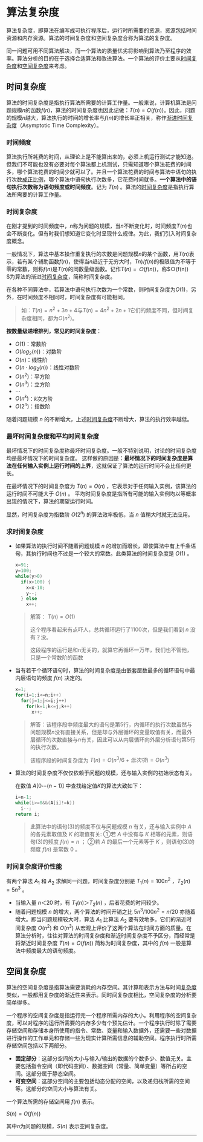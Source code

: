 # 算法复杂度

算法复杂度，即算法在编写成可执行程序后，运行时所需要的资源，资源包括时间资源和内存资源。算法的时间复杂度和空间复杂度合称为算法的复杂度。

同一问题可用不同算法解决，而一个算法的质量优劣将影响到算法乃至程序的效率。算法分析的目的在于选择合适算法和改进算法。一个算法的评价主要从[时间复杂度](http://baike.baidu.com/item/%E6%97%B6%E9%97%B4%E5%A4%8D%E6%9D%82%E5%BA%A6)和[空间复杂度](http://baike.baidu.com/item/%E7%A9%BA%E9%97%B4%E5%A4%8D%E6%9D%82%E5%BA%A6)来考虑。



## 时间复杂度

算法的时间复杂度是指执行算法所需要的计算工作量。一般来说，计算机算法是问题规模$n$的函数$f(n)$，算法的时间复杂度也因此记做：$T(n)=Ο(f(n))$。因此，问题的规模$n$越大，算法执行的时间的增长率与$f(n)$的增长率正相关，称作[渐进时间复杂度](http://baike.baidu.com/item/%E6%B8%90%E8%BF%9B%E6%97%B6%E9%97%B4%E5%A4%8D%E6%9D%82%E5%BA%A6)（Asymptotic Time Complexity）。

### 时间频度

算法执行所耗费的时间，从理论上是不能算出来的，必须上机运行测试才能知道。但我们不可能也没有必要对每个算法都上机测试，只需知道哪个算法花费的时间多，哪个算法花费的时间少就可以了。并且一个算法花费的时间与算法中语句的执行次数[成正比例](http://baike.baidu.com/item/%E6%88%90%E6%AD%A3%E6%AF%94%E4%BE%8B)，哪个算法中语句执行次数多，它花费时间就多。**一个算法中的语句执行次数称为语句频度或时间频度**。记为 $T(n)$ 。算法的[时间复杂度](http://baike.baidu.com/item/%E6%97%B6%E9%97%B4%E5%A4%8D%E6%9D%82%E5%BA%A6)是指执行算法所需要的计算工作量。

### 时间复杂度

在刚才提到的时间频度中，$n$称为问题的规模，当$n$不断变化时，时间频度$T(n)$也会不断变化。但有时我们想知道它变化时呈现什么规律。为此，我们引入时间复杂度概念。

一般情况下，算法中基本操作重复执行的次数是问题规模$n$的某个函数，用$T(n)$表示，若有某个辅助函数$f(n)$，使得当$n$趋近于无穷大时，$Tn)/f(n)$的极限值为不等于零的常数，则称$f(n)$是$T(n)$的同数量级函数。记作$T(n)=Ｏ(f(n))$，称$Ｏ(f(n)) $为算法的渐进[时间复杂度](http://baike.baidu.com/item/%E6%97%B6%E9%97%B4%E5%A4%8D%E6%9D%82%E5%BA%A6)，简称时间复杂度。

在各种不同算法中，若算法中语句执行次数为一个常数，则时间复杂度为$O(1)$，另外，在时间频度不相同时，时间复杂度有可能相同。

> 如：$T(n)=n^2+3n+4$与$T(n)=4n^2+2n+1$它们的频度不同，但时间复杂度相同，都为$O(n^2)$。

**按数量级递增排列，常见的时间复杂度**：

-   $O(1)$：常数阶
-   $O(log_2(n))$：对数阶
-   $O(n)$：线性阶
-   $O(n \cdot log_2(n))$：线性对数阶
-   $O(n^2)​$：平方阶
-   $O(n^3)$：立方阶
-   $\cdots$
-   $O(n^k)​$：$k​$次方阶
-   $O(2^n)$：指数阶

随着问题规模 $n$ 的不断增大，上述[时间复杂度](http://baike.baidu.com/item/%E6%97%B6%E9%97%B4%E5%A4%8D%E6%9D%82%E5%BA%A6)不断增大，算法的执行效率越低。

### 最坏时间复杂度和平均时间复杂度

最坏情况下的时间复杂度称最坏时间复杂度。一般不特别说明，讨论的时间复杂度均是最坏情况下的时间复杂度。 这样做的原因是：**最坏情况下的时间复杂度是算法在任何输入实例上运行时间的上界**，这就保证了算法的运行时间不会比任何更长。

在最坏情况下的时间复杂度为 $T(n)=O(n)$ ，它表示对于任何输入实例，该算法的运行时间不可能大于 $O(n)$ 。 平均时间复杂度是指所有可能的输入实例均以等概率出现的情况下，算法的期望运行时间。

显然，时间复杂度为指数阶 $O(2^n)$ 的算法效率极低，当 $n$ 值稍大时就无法应用。

### 求时间复杂度

-   如果算法的执行时间不随着问题规模 $n$ 的增加而增长，即使算法中有上千条语句，其执行时间也不过是一个较大的常数。此类算法的时间复杂度是 $O(1)$ 。

    ```c++
    x=91;
    y=100;
    while(y>0)
      if(x>100) {
        x=x-10;
        y--;
      } else
        x++;
    ```

    > 解答： $T(n)=O(1)$
    >
    > 这个程序看起来有点吓人，总共循环运行了1100次，但是我们看到 $n$ 没有？没。
    >
    > 这段程序的运行是和n无关的，就算它再循环一万年，我们也不管他，只是一个常数阶的函数


-   当有若干个循环语句时，算法的时间复杂度是由嵌套层数最多的循环语句中最内层语句的频度 $f(n)$ 决定的。

    ```c++
    x=1;
    for(i=1;i<=n;i++)
      for(j=1;j<=i;j++)
        for(k=1;k<=j;k++)
          x++;
    ```

    > 解答：该程序段中频度最大的语句是第5行，内循环的执行次数虽然与问题规模$n$没有直接关系，但是却与外层循环的变量取值有关，而最外层循环的次数直接与$n$有关，因此可以从内层循环向外层分析语句第5行的执行次数。
    >
    > 该程序段的时间复杂度为 $T(n)=O(n^3/6 + 低次项)=O(n^3)$

- 算法的时间复杂度不仅仅依赖于问题的规模，还与输入实例的初始状态有关。

    在数值 $A[0 \cdots (n-1)]$ 中查找给定值$K$的算法大致如下：

    ```c++
    i=n-1;
    while(i>=0&&(A[i]!=k))
      i--;
    return i;
    ```

    > 此算法中的语句(3)的频度不仅与问题规模 $n$ 有关，还与输入实例中 $A$ 的各元素取值及 $K$ 的取值有关: ①若 $A$ 中没有与 $K$ 相等的元素，则语句(3)的频度 $f(n)=n$ ； ②若 $A$ 的最后一个元素等于 $K$ ，则语句(3)的频度 $f(n)$ 是常数 $0$ 。

### 时间复杂度评价性能

有两个算法 $A_1$ 和 $A_2$ 求解同一问题，时间复杂度分别是 $T_1(n)=100n^2$ ，$T_2(n)=5n^3$ 。

-   当输入量 $n＜20$ 时，有 $T_1(n)＞T_2(n)$ ，后者花费的时间较少。
-   随着问题规模 $n$ 的增大，两个算法的时间开销之比 $5n^3/100n^2=n/20$ 亦随着增大。即当问题规模较大时，算法 $A_1$ 比算法 $A_2$ 要有效地多。它们的渐近时间复杂度 $O(n^2)$ 和 $O(n^3)$ 从宏观上评价了这两个算法在时间方面的质量。在算法分析时，往往对算法的时间复杂度和渐近时间复杂度不予区分，而经常是将渐近时间复杂度 $T(n)=O(f(n))$ 简称为时间复杂度，其中的 $f(n)$ 一般是算法中频度最大的语句频度。



## 空间复杂度

算法的空间复杂度是指算法需要消耗的内存空间。其计算和表示方法与时间[复杂度](http://baike.baidu.com/item/%E5%A4%8D%E6%9D%82%E5%BA%A6)类似，一般都用复杂度的渐近性来表示。同时间复杂度相比，空间复杂度的分析要简单得多。

一个程序的空间复杂度是指运行完一个程序所需内存的大小。利用程序的空间复杂度，可以对程序的运行所需要的内存多少有个预先估计。一个程序执行时除了需要存储空间和存储本身所使用的指令、常数、变量和输入数据外，还需要一些对数据进行操作的工作单元和存储一些为现实计算所需信息的辅助空间。程序执行时所需存储空间包括以下两部分。

-   **固定部分**：这部分空间的大小与输入/输出的数据的个数多少、数值无关。主要包括指令空间（即代码空间）、数据空间（常量、简单变量）等所占的空间。这部分属于静态空间。
-   **可变空间**：这部分空间的主要包括动态分配的空间，以及递归栈所需的空间等。这部分的空间大小与算法有关。

一个算法所需的存储空间用 $f(n)$ 表示。

$S(n)=O(f(n))$

其中$n$为问题的规模，$S(n)$ 表示空间复杂度。

















---